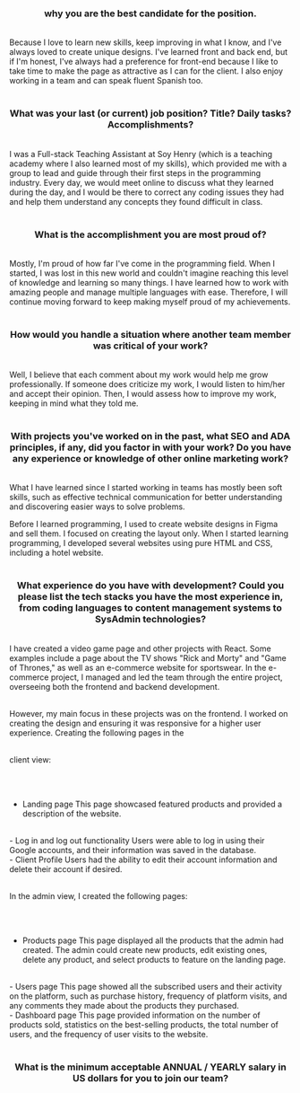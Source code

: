 <h3 align="center">why you are the best candidate for the position.</h3>

<br>
Because I love to learn new skills, keep improving in what I know, and I've always loved to create unique designs. I've learned front and back end, but if I'm honest, I've always had a preference for front-end because I like to take time to make the page as attractive as I can for the client. I also enjoy working in a team and can speak fluent Spanish too.
<br><br>


<h3 align="center">What was your last (or current) job position? Title? Daily tasks? Accomplishments?</h3>

<br>
I was a Full-stack Teaching Assistant at Soy Henry (which is a teaching academy where I also learned most of my skills), which provided me with a group to lead and guide through their first steps in the programming industry. Every day, we would meet online to discuss what they learned during the day, and I would be there to correct any coding issues they had and help them understand any concepts they found difficult in class.
<br><br>


<h3 align="center">What is the accomplishment you are most proud of?</h3>

<br>
Mostly, I'm proud of how far I've come in the programming field. When I started, I was lost in this new world and couldn't imagine reaching this level of knowledge and learning so many things. I have learned how to work with amazing people and manage multiple languages with ease. Therefore, I will continue moving forward to keep making myself proud of my achievements.
<br><br>


<h3 align="center">How would you handle a situation where another team member was critical of your work?</h3>

<br>
Well, I believe that each comment about my work would help me grow professionally. If someone does criticize my work, I would listen to him/her and accept their opinion. Then, I would assess how to improve my work, keeping in mind what they told me.
<br><br>


<h3 align="center">With projects you've worked on in the past, what SEO and ADA principles, if any, did you factor in with your work? Do you have any experience or knowledge of other online marketing work?</h3>


<br>
What I have learned since I started working in teams has mostly been soft skills, such as effective technical communication for better understanding and discovering easier ways to solve problems.
<br>

Before I learned programming, I used to create website designs in Figma and sell them. I focused on creating the layout only. When I started learning programming, I developed several websites using pure HTML and CSS, including a hotel website.
<br><br>


<h3 align="center">What experience do you have with development? Could you please list the tech stacks you have the most experience in, from coding languages to content management systems to SysAdmin technologies?</h3>


<br>
I have created a video game page and other projects with React. Some examples include a page about the TV shows "Rick and Morty" and "Game of Thrones," as well as an e-commerce website for sportswear. In the e-commerce project, I managed and led the team through the entire project, overseeing both the frontend and backend development.
<br><br>

However, my main focus in these projects was on the frontend. I worked on creating the design and ensuring it was responsive for a higher user experience. Creating the following pages in the 
<br><br>

client view:

<br><br>
- Landing page
This page showcased featured products and provided a description of the website.
<br>
- Log in and log out functionality
Users were able to log in using their Google accounts, and their information was saved in the database.
<br>
- Client Profile
Users had the ability to edit their account information and delete their account if desired.
<br><br>

In the admin view, I created the following pages:

<br><br>
- Products page
This page displayed all the products that the admin had created. The admin could create new products, edit existing ones, delete any product, and select products to feature on the landing page.
<br>
- Users page
This page showed all the subscribed users and their activity on the platform, such as purchase history, frequency of platform visits, and any comments they made about the products they purchased.
<br>
- Dashboard page
This page provided information on the number of products sold, statistics on the best-selling products, the total number of users, and the frequency of user visits to the website.
<br><br>



<h3 align="center">What is the minimum acceptable ANNUAL / YEARLY salary in US dollars for you to join our team?</h3>
